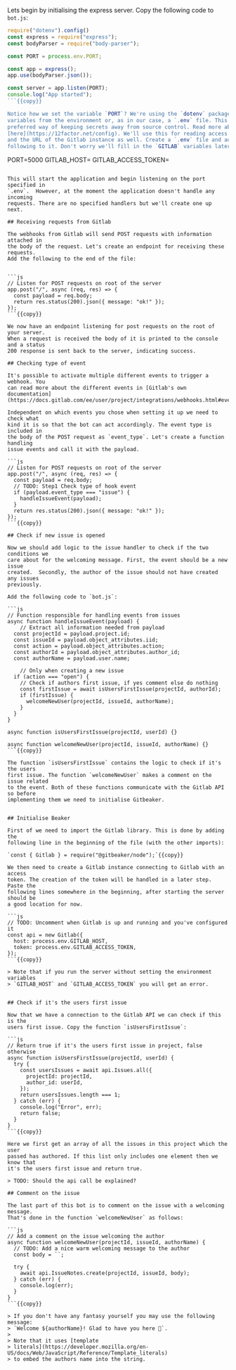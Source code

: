 Lets begin by initialising the express server. Copy the following code to
`bot.js`:

```js
require("dotenv").config()
const express = require("express");
const bodyParser = require("body-parser");

const PORT = process.env.PORT;

const app = express();
app.use(bodyParser.json());

const server = app.listen(PORT);
console.log("App started");
```{{copy}}

Notice how we set the variable `PORT`? We're using the `dotenv` package to read
variables from the environment or, as in our case, a `.env` file. This is the
preferred way of keeping secrets away from source control. Read more about it
[here](https://12factor.net/config). We'll use this for reading access tokens
and the URL of the Gitlab instance as well. Create a `.env` file and add the
following to it. Don't worry we'll fill in the `GITLAB` variables later.

```
PORT=5000
GITLAB_HOST=
GITLAB_ACCESS_TOKEN=
```

This will start the application and begin listening on the port specified in
`.env`.  However, at the moment the application doesn't handle any incoming
requests. There are no specified handlers but we'll create one up next.

## Receiving requests from Gitlab

The webhooks from Gitlab will send POST requests with information attached in
the body of the request. Let's create an endpoint for receiving these requests.
Add the following to the end of the file:


```js
// Listen for POST requests on root of the server
app.post("/", async (req, res) => {
  const payload = req.body;
  return res.status(200).json({ message: "ok!" });
});
```{{copy}}

We now have an endpoint listening for post requests on the root of your server.
When a request is received the body of it is printed to the console and a status
200 response is sent back to the server, indicating success.

## Checking type of event

It's possible to activate multiple different events to trigger a webhook. You
can read more about the different events in [Gitlab's own
documentation](https://docs.gitlab.com/ee/user/project/integrations/webhooks.html#events).

Independent on which events you chose when setting it up we need to check what
kind it is so that the bot can act accordingly. The event type is included in
the body of the POST request as `event_type`. Let's create a function handling
issue events and call it with the payload.

```js
// Listen for POST requests on root of the server
app.post("/", async (req, res) => {
  const payload = req.body;
  // TODO: Step1 Check type of hook event
  if (payload.event_type === "issue") {
    handleIssueEvent(payload);
  }
  return res.status(200).json({ message: "ok!" });
});
```{{copy}}

## Check if new issue is opened

Now we should add logic to the issue handler to check if the two conditions we
care about for the welcoming message. First, the event should be a new issue
created.  Secondly, the author of the issue should not have created any issues
previously.

Add the following code to `bot.js`:

```js
// Function responsible for handling events from issues
async function handleIssueEvent(payload) {
	// Extract all information needed from payload
  const projectId = payload.project.id;
  const issueId = payload.object_attributes.iid;
  const action = payload.object_attributes.action;
  const authorId = payload.object_attributes.author_id;
  const authorName = payload.user.name;

	// Only when creating a new issue
  if (action === "open") {
    // Check if authors first issue, if yes comment else do nothing
    const firstIssue = await isUsersFirstIssue(projectId, authorId);
    if (firstIssue) {
      welcomeNewUser(projectId, issueId, authorName);
    }
  }
}

async function isUsersFirstIssue(projectId, userId) {}

async function welcomeNewUser(projectId, issueId, authorName) {}
```{{copy}}

The function `isUsersFirstIssue` contains the logic to check if it's the users
first issue. The function `welcomeNewUser` makes a comment on the issue related
to the event. Both of these functions communicate with the Gitlab API so before
implementing them we need to initialise Gitbeaker.


## Initialise Beaker

First of we need to import the Gitlab library. This is done by adding the
following line in the beginning of the file (with the other imports):

`const { Gitlab } = require("@gitbeaker/node");`{{copy}}

We then need to create a Gitlab instance connecting to Gitlab with an access
token. The creation of the token will be handled in a later step. Paste the
following lines somewhere in the beginning, after starting the server should be
a good location for now.

```js
// TODO: Uncomment when Gitlab is up and running and you've configured it
const api = new Gitlab({
  host: process.env.GITLAB_HOST,
  token: process.env.GITLAB_ACCESS_TOKEN,
});
```{{copy}}

> Note that if you run the server without setting the environment variables
> `GITLAB_HOST` and `GITLAB_ACCESS_TOKEN` you will get an error.


## Check if it's the users first issue

Now that we have a connection to the Gitlab API we can check if this is the
users first issue. Copy the function `isUsersFirstIssue`:

```js
// Return true if it's the users first issue in project, false otherwise
async function isUsersFirstIssue(projectId, userId) {
  try {
    const usersIssues = await api.Issues.all({
      projectId: projectId,
      author_id: userId,
    });
    return usersIssues.length === 1;
  } catch (err) {
    console.log("Error", err);
    return false;
  }
}
```{{copy}}

Here we first get an array of all the issues in this project which the user
passed has authored. If this list only includes one element then we know that
it's the users first issue and return true.

> TODO: Should the api call be explained?

## Comment on the issue

The last part of this bot is to comment on the issue with a welcoming message.
That's done in the function `welcomeNewUser` as follows:

```js
// Add a comment on the issue welcoming the author
async function welcomeNewUser(projectId, issueId, authorName) {
  // TODO: Add a nice warm welcoming message to the author
  const body = ``;

  try {
    await api.IssueNotes.create(projectId, issueId, body);
  } catch (err) {
    console.log(err);
  }
}
```{{copy}}

> If you don't have any fantasy yourself you may use the following message:
> `Welcome ${authorName}! Glad to have you here 🐶`.
>
> Note that it uses [template
> literals](https://developer.mozilla.org/en-US/docs/Web/JavaScript/Reference/Template_literals)
> to embed the authors name into the string.
